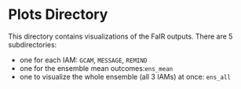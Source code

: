 # Plots Directory

This directory contains visualizations of the FaIR outputs. There are 5 subdirectories: 
- one for each IAM: `GCAM`, `MESSAGE`, `REMIND`
- one for the ensemble mean outcomes:`ens_mean`
- one to visualize the whole ensemble (all 3 IAMs) at once: `ens_all`